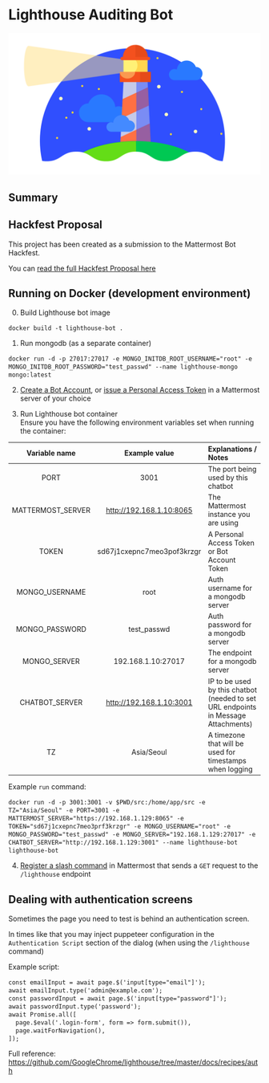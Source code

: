 # Lighthouse Auditing Bot
![](documentation/img/lighthouse-logo.png)

## Summary
## Hackfest Proposal
This project has been created as a submission to the Mattermost Bot Hackfest.

You can [read the full Hackfest Proposal here](/documentation/README.md)

## Running on Docker (development environment)
0. Build Lighthouse bot image
```
docker build -t lighthouse-bot .
```

1. Run mongodb (as a separate container)
```
docker run -d -p 27017:27017 -e MONGO_INITDB_ROOT_USERNAME="root" -e MONGO_INITDB_ROOT_PASSWORD="test_passwd" --name lighthouse-mongo mongo:latest
```

2. [Create a Bot Account](https://docs.mattermost.com/developer/bot-accounts.html#user-interface-ui), or [issue a Personal Access Token](https://docs.mattermost.com/developer/personal-access-tokens.html#creating-a-personal-access-token) in a Mattermost server of your choice

3. Run Lighthouse bot container  
Ensure you have the following environment variables set when running the container:

| Variable name | Example value | Explanations / Notes |
| :--: | :--: | :-- |
| PORT | 3001 | The port being used by this chatbot |
| MATTERMOST_SERVER | http://192.168.1.10:8065 | The Mattermost instance you are using |
| TOKEN | sd67j1cxepnc7meo3pof3krzgr | A Personal Access Token or Bot Account Token |
| MONGO_USERNAME | root | Auth username for a mongodb server |
| MONGO_PASSWORD | test_passwd | Auth password for a mongodb server |
| MONGO_SERVER | 192.168.1.10:27017 | The endpoint for a mongodb server |
| CHATBOT_SERVER | http://192.168.1.10:3001 | IP to be used by this chatbot (needed to set URL endpoints in Message Attachments) |
| TZ | Asia/Seoul | A timezone that will be used for timestamps when logging |

Example `run` command:
```
docker run -d -p 3001:3001 -v $PWD/src:/home/app/src -e TZ="Asia/Seoul" -e PORT=3001 -e MATTERMOST_SERVER="https://192.168.1.129:8065" -e TOKEN="sd67j1cxepnc7meo3prf3krzgr" -e MONGO_USERNAME="root" -e MONGO_PASSWORD="test_passwd" -e MONGO_SERVER="192.168.1.129:27017" -e CHATBOT_SERVER="http://192.168.1.129:3001" --name lighthouse-bot lighthouse-bot
```

4. [Register a slash command](https://docs.mattermost.com/developer/slash-commands.html#custom-slash-command) in Mattermost that sends a `GET` request to the `/lighthouse` endpoint

## Dealing with authentication screens
Sometimes the page you need to test is behind an authentication screen. 

In times like that you may inject puppeteer configuration in the `Authentication Script` section of the dialog (when using the `/lighthouse` command)

Example script:
```
const emailInput = await page.$('input[type="email"]');
await emailInput.type('admin@example.com');
const passwordInput = await page.$('input[type="password"]');
await passwordInput.type('password');
await Promise.all([
  page.$eval('.login-form', form => form.submit()),
  page.waitForNavigation(),
]);
```

Full reference: https://github.com/GoogleChrome/lighthouse/tree/master/docs/recipes/auth